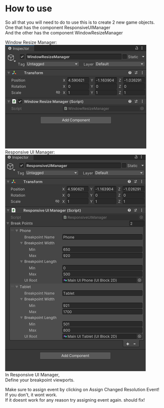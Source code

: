 # How to use
So all that you will need to do to use this is to create 2 new game objects. 
<br>
One that has the component ResponsiveUIManager 
<br>
And the other has the component WindowResizeManager 
<br>

Window Resize Manager:
<br>
![Window Resize Manager](WindowResizer.png)
<br>
Responsive UI Manager: 
<br>
![Responsive UI Manager](ResponsiveUI.png)
<br>
In Responsive UI Manager, 
<br>
Define your breakpoint viewports. 
<br>

Make sure to assign event by clicking on Assign Changed Resolution Event!
<br>
If you don't, it wont work.
<br>
If it doesnt work for any reason try assigning event again. should fix!
